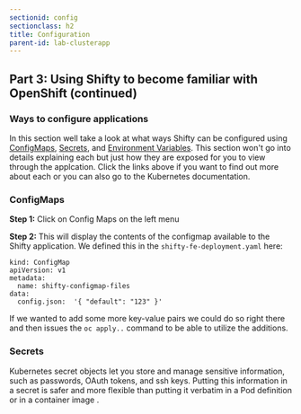 ```yaml
---
sectionid: config
sectionclass: h2
title: Configuration
parent-id: lab-clusterapp
---
```


## Part 3: Using Shifty to become familiar with OpenShift (continued)

### Ways to configure applications
In this section well take a look at what ways Shifty can be configured using [ConfigMaps](https://docs.openshift.com/container-platform/3.11/dev_guide/configmaps.html), [Secrets](https://docs.openshift.com/container-platform/3.11/dev_guide/secrets.html), and [Environment Variables](https://docs.openshift.com/container-platform/3.11/dev_guide/environment_variables.html).  This section won't go into details explaining each but just how they are exposed for you to view through the applcation.  Click the links above if you want to find out more about each or you can also go to the Kubernetes documentation.

### ConfigMaps
**Step 1:** Click on Config Maps on the left menu

**Step 2:** This will display the contents of the configmap available to the Shifty application.  We defined this in the `shifty-fe-deployment.yaml` here:

```
kind: ConfigMap
apiVersion: v1
metadata:
  name: shifty-configmap-files
data:
  config.json:  '{ "default": "123" }'
```

If we wanted to add some more key-value pairs we could do so right there and then issues the `oc apply..` command to be able to utilize the additions.

### Secrets
Kubernetes secret objects let you store and manage sensitive information, such as passwords, OAuth tokens, and ssh keys. Putting this information in a secret is safer and more flexible than putting it verbatim in a Pod definition or in a container image .
